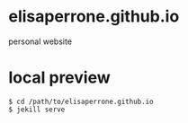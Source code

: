 # elisaperrone.github.io
personal website

# local preview

```
$ cd /path/to/elisaperrone.github.io
$ jekill serve
```
